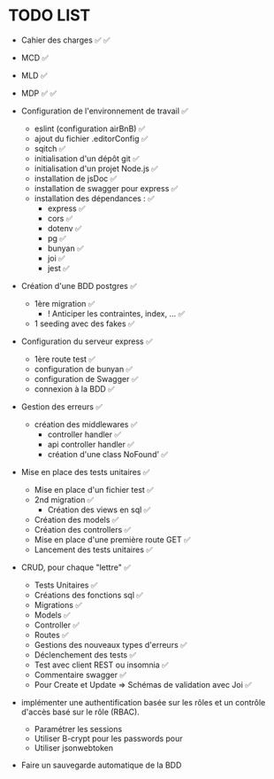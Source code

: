 # TODO LIST

- Cahier des charges ✅
   ✅
- MCD ✅
- MLD ✅
- MDP ✅
 ✅
- Configuration de l'environnement de travail ✅
  - eslint (configuration airBnB) ✅
  - ajout du fichier .editorConfig ✅
  - sqitch ✅
  - initialisation d'un dépôt git ✅
  - initialisation d'un projet Node.js ✅
  - installation de jsDoc ✅
  - installation de swagger pour express ✅
  - installation des dépendances : ✅
    - express ✅
    - cors ✅
    - dotenv ✅
    - pg ✅
    - bunyan ✅
    - joi ✅
    - jest ✅

- Création d'une BDD postgres ✅
  - 1ère migration ✅
    - ! Anticiper les contraintes, index, ... ✅
  - 1 seeding avec des fakes ✅

- Configuration du serveur express ✅
  - 1ère route test ✅
  - configuration de bunyan ✅
  - configuration de Swagger ✅
  - connexion à la BDD ✅

- Gestion des erreurs  ✅
  - création des middlewares ✅
    - controller handler ✅
    - api controller handler ✅
    - création d'une class NoFound' ✅

- Mise en place des tests unitaires ✅
  - Mise en place d'un fichier test ✅
  - 2nd migration ✅
    - Création des views en sql ✅
  - Création des models ✅
  - Création des controllers ✅
  - Mise en place d'une première route GET ✅
  - Lancement des tests unitaires ✅

- CRUD, pour chaque "lettre" ✅
  - Tests Unitaires ✅
  - Créations des fonctions sql ✅
  - Migrations ✅
  - Models ✅
  - Controller ✅
  - Routes ✅
  - Gestions des nouveaux types d'erreurs ✅
  - Déclenchement des tests ✅
  - Test avec client REST ou insomnia ✅
  - Commentaire swagger ✅
  - Pour Create et Update => Schémas de validation avec Joi ✅

- implémenter une authentification basée sur les rôles et un contrôle d'accès basé sur le rôle (RBAC).
  - Paramétrer les sessions
  - Utiliser B-crypt pour les passwords pour
  - Utiliser jsonwebtoken

- Faire un sauvegarde automatique de la BDD
